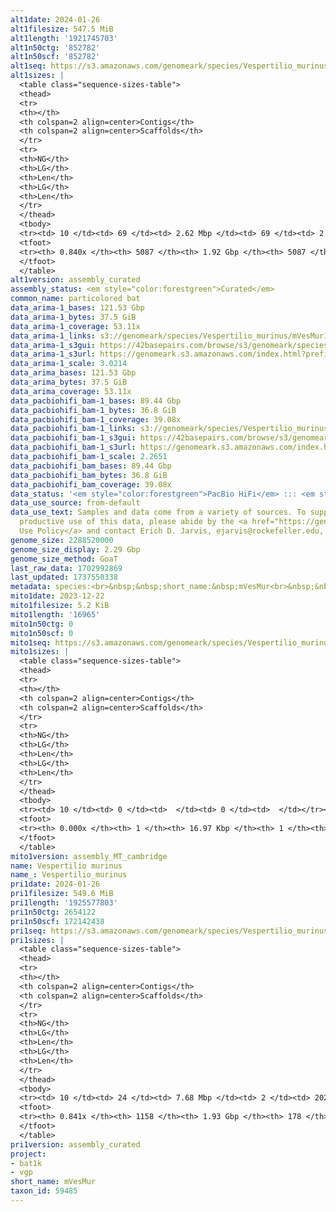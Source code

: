 ```yaml
---
alt1date: 2024-01-26
alt1filesize: 547.5 MiB
alt1length: '1921745703'
alt1n50ctg: '852782'
alt1n50scf: '852782'
alt1seq: https://s3.amazonaws.com/genomeark/species/Vespertilio_murinus/mVesMur1/assembly_curated/mVesMur1.alt.cur.20240126.fasta.gz
alt1sizes: |
  <table class="sequence-sizes-table">
  <thead>
  <tr>
  <th></th>
  <th colspan=2 align=center>Contigs</th>
  <th colspan=2 align=center>Scaffolds</th>
  </tr>
  <tr>
  <th>NG</th>
  <th>LG</th>
  <th>Len</th>
  <th>LG</th>
  <th>Len</th>
  </tr>
  </thead>
  <tbody>
  <tr><td> 10 </td><td> 69 </td><td> 2.62 Mbp </td><td> 69 </td><td> 2.62 Mbp </td></tr><tr><td> 20 </td><td> 174 </td><td> 1.85 Mbp </td><td> 174 </td><td> 1.85 Mbp </td></tr><tr><td> 30 </td><td> 316 </td><td> 1.43 Mbp </td><td> 316 </td><td> 1.43 Mbp </td></tr><tr><td> 40 </td><td> 500 </td><td> 1.11 Mbp </td><td> 500 </td><td> 1.11 Mbp </td></tr><tr style="background-color:#cccccc;"><td> 50 </td><td> 735 </td><td> 0.85 Mbp </td><td> 735 </td><td> 0.85 Mbp </td></tr><tr><td> 60 </td><td> 1047 </td><td> 0.63 Mbp </td><td> 1047 </td><td> 0.63 Mbp </td></tr><tr><td> 70 </td><td> 1503 </td><td> 387.18 Kbp </td><td> 1503 </td><td> 387.18 Kbp </td></tr><tr><td> 80 </td><td> 2604 </td><td> 94.99 Kbp </td><td> 2604 </td><td> 94.99 Kbp </td></tr><tr><td> 90 </td><td> 0 </td><td>  </td><td> 0 </td><td>  </td></tr><tr><td> 100 </td><td> 0 </td><td>  </td><td> 0 </td><td>  </td></tr></tbody>
  <tfoot>
  <tr><th> 0.840x </th><th> 5087 </th><th> 1.92 Gbp </th><th> 5087 </th><th> 1.92 Gbp </th></tr>
  </tfoot>
  </table>
alt1version: assembly_curated
assembly_status: <em style="color:forestgreen">Curated</em>
common_name: particolored bat
data_arima-1_bases: 121.53 Gbp
data_arima-1_bytes: 37.5 GiB
data_arima-1_coverage: 53.11x
data_arima-1_links: s3://genomeark/species/Vespertilio_murinus/mVesMur1/genomic_data/arima/<br>
data_arima-1_s3gui: https://42basepairs.com/browse/s3/genomeark/species/Vespertilio_murinus/mVesMur1/genomic_data/arima/
data_arima-1_s3url: https://genomeark.s3.amazonaws.com/index.html?prefix=species/Vespertilio_murinus/mVesMur1/genomic_data/arima/
data_arima-1_scale: 3.0214
data_arima_bases: 121.53 Gbp
data_arima_bytes: 37.5 GiB
data_arima_coverage: 53.11x
data_pacbiohifi_bam-1_bases: 89.44 Gbp
data_pacbiohifi_bam-1_bytes: 36.8 GiB
data_pacbiohifi_bam-1_coverage: 39.08x
data_pacbiohifi_bam-1_links: s3://genomeark/species/Vespertilio_murinus/mVesMur1/genomic_data/pacbio_hifi/<br>
data_pacbiohifi_bam-1_s3gui: https://42basepairs.com/browse/s3/genomeark/species/Vespertilio_murinus/mVesMur1/genomic_data/pacbio_hifi/
data_pacbiohifi_bam-1_s3url: https://genomeark.s3.amazonaws.com/index.html?prefix=species/Vespertilio_murinus/mVesMur1/genomic_data/pacbio_hifi/
data_pacbiohifi_bam-1_scale: 2.2651
data_pacbiohifi_bam_bases: 89.44 Gbp
data_pacbiohifi_bam_bytes: 36.8 GiB
data_pacbiohifi_bam_coverage: 39.08x
data_status: '<em style="color:forestgreen">PacBio HiFi</em> ::: <em style="color:forestgreen">Arima</em>'
data_use_source: from-default
data_use_text: Samples and data come from a variety of sources. To support fair and
  productive use of this data, please abide by the <a href="https://genome10k.soe.ucsc.edu/data-use-policies/">Data
  Use Policy</a> and contact Erich D. Jarvis, ejarvis@rockefeller.edu, with any questions.
genome_size: 2288520000
genome_size_display: 2.29 Gbp
genome_size_method: GoaT
last_raw_data: 1702992869
last_updated: 1737550338
metadata: species:<br>&nbsp;&nbsp;short_name:&nbsp;mVesMur<br>&nbsp;&nbsp;name:&nbsp;Vespertilio&nbsp;murinus<br>&nbsp;&nbsp;taxon_id:&nbsp;59485<br>&nbsp;&nbsp;common_name:&nbsp;particolored&nbsp;bat<br>&nbsp;&nbsp;order:<br>&nbsp;&nbsp;&nbsp;&nbsp;name:&nbsp;Chiroptera<br>&nbsp;&nbsp;family:<br>&nbsp;&nbsp;&nbsp;&nbsp;name:&nbsp;Vespertilionidae<br>&nbsp;&nbsp;individuals:<br>&nbsp;&nbsp;&nbsp;&nbsp;-&nbsp;short_name:&nbsp;mVesMur1<br>&nbsp;&nbsp;&nbsp;&nbsp;&nbsp;&nbsp;biosample_id:&nbsp;SAMEA112247422<br>&nbsp;&nbsp;&nbsp;&nbsp;&nbsp;&nbsp;sex:<br>&nbsp;&nbsp;genome_size:&nbsp;2288520000<br>&nbsp;&nbsp;genome_size_method:&nbsp;GoaT<br>&nbsp;&nbsp;project:&nbsp;[&nbsp;bat1k,&nbsp;vgp&nbsp;]<br>
mito1date: 2023-12-22
mito1filesize: 5.2 KiB
mito1length: '16965'
mito1n50ctg: 0
mito1n50scf: 0
mito1seq: https://s3.amazonaws.com/genomeark/species/Vespertilio_murinus/mVesMur1/assembly_MT_cambridge/mVesMur1.MT.20231222.fasta.gz
mito1sizes: |
  <table class="sequence-sizes-table">
  <thead>
  <tr>
  <th></th>
  <th colspan=2 align=center>Contigs</th>
  <th colspan=2 align=center>Scaffolds</th>
  </tr>
  <tr>
  <th>NG</th>
  <th>LG</th>
  <th>Len</th>
  <th>LG</th>
  <th>Len</th>
  </tr>
  </thead>
  <tbody>
  <tr><td> 10 </td><td> 0 </td><td>  </td><td> 0 </td><td>  </td></tr><tr><td> 20 </td><td> 0 </td><td>  </td><td> 0 </td><td>  </td></tr><tr><td> 30 </td><td> 0 </td><td>  </td><td> 0 </td><td>  </td></tr><tr><td> 40 </td><td> 0 </td><td>  </td><td> 0 </td><td>  </td></tr><tr style="background-color:#cccccc;"><td> 50 </td><td> 0 </td><td style="background-color:#ff8888;">  </td><td> 0 </td><td style="background-color:#ff8888;">  </td></tr><tr><td> 60 </td><td> 0 </td><td>  </td><td> 0 </td><td>  </td></tr><tr><td> 70 </td><td> 0 </td><td>  </td><td> 0 </td><td>  </td></tr><tr><td> 80 </td><td> 0 </td><td>  </td><td> 0 </td><td>  </td></tr><tr><td> 90 </td><td> 0 </td><td>  </td><td> 0 </td><td>  </td></tr><tr><td> 100 </td><td> 0 </td><td>  </td><td> 0 </td><td>  </td></tr></tbody>
  <tfoot>
  <tr><th> 0.000x </th><th> 1 </th><th> 16.97 Kbp </th><th> 1 </th><th> 16.97 Kbp </th></tr>
  </tfoot>
  </table>
mito1version: assembly_MT_cambridge
name: Vespertilio murinus
name_: Vespertilio_murinus
pri1date: 2024-01-26
pri1filesize: 549.6 MiB
pri1length: '1925577803'
pri1n50ctg: 2654122
pri1n50scf: 172142438
pri1seq: https://s3.amazonaws.com/genomeark/species/Vespertilio_murinus/mVesMur1/assembly_curated/mVesMur1.pri.cur.20240126.fasta.gz
pri1sizes: |
  <table class="sequence-sizes-table">
  <thead>
  <tr>
  <th></th>
  <th colspan=2 align=center>Contigs</th>
  <th colspan=2 align=center>Scaffolds</th>
  </tr>
  <tr>
  <th>NG</th>
  <th>LG</th>
  <th>Len</th>
  <th>LG</th>
  <th>Len</th>
  </tr>
  </thead>
  <tbody>
  <tr><td> 10 </td><td> 24 </td><td> 7.68 Mbp </td><td> 2 </td><td> 202.11 Mbp </td></tr><tr><td> 20 </td><td> 60 </td><td> 5.50 Mbp </td><td> 3 </td><td> 201.28 Mbp </td></tr><tr><td> 30 </td><td> 106 </td><td> 4.60 Mbp </td><td> 4 </td><td> 196.85 Mbp </td></tr><tr><td> 40 </td><td> 164 </td><td> 3.55 Mbp </td><td> 5 </td><td> 186.29 Mbp </td></tr><tr style="background-color:#cccccc;"><td> 50 </td><td> 238 </td><td style="background-color:#88ff88;"> 2.65 Mbp </td><td> 6 </td><td style="background-color:#88ff88;"> 172.14 Mbp </td></tr><tr><td> 60 </td><td> 337 </td><td> 1.97 Mbp </td><td> 9 </td><td> 74.91 Mbp </td></tr><tr><td> 70 </td><td> 476 </td><td> 1.35 Mbp </td><td> 12 </td><td> 55.96 Mbp </td></tr><tr><td> 80 </td><td> 728 </td><td> 0.55 Mbp </td><td> 17 </td><td> 27.46 Mbp </td></tr><tr><td> 90 </td><td> 0 </td><td>  </td><td> 0 </td><td>  </td></tr><tr><td> 100 </td><td> 0 </td><td>  </td><td> 0 </td><td>  </td></tr></tbody>
  <tfoot>
  <tr><th> 0.841x </th><th> 1158 </th><th> 1.93 Gbp </th><th> 178 </th><th> 1.93 Gbp </th></tr>
  </tfoot>
  </table>
pri1version: assembly_curated
project:
- bat1k
- vgp
short_name: mVesMur
taxon_id: 59485
---
```

